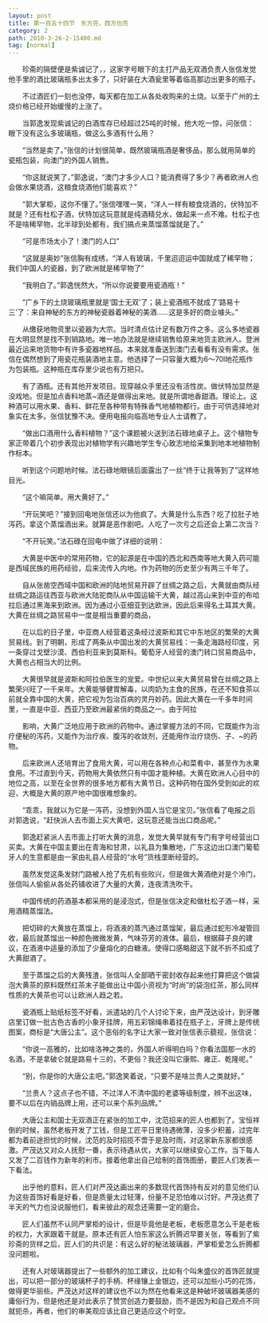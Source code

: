 ```yaml
---
layout: post
title: 第一百五十四节　东方亮，西方也亮
category: 2
path: 2010-3-26-2-15400.md
tag: [normal]
---
```


　　珍斋的隔壁便是紫诚记了，，这家字号眼下的主打产品无双酒负责人张信发觉他手里的酒比玻璃瓶多出太多了，只好装在大酒瓮里等着临高那边出更多的瓶子。

　　不过酒匠们一刻也没停，每天都在加工从各处收购来的土烧。以至于广州的土烧价格已经开始缓慢的上涨了。

　　当郭逸发现紫诚记的白酒库存已经超过25吨的时候，他大吃一惊，问张信：眼下没有这么多玻璃瓶，做这么多酒有什么用？

　　“当然是卖了。”张信的计划很简单，既然玻璃瓶酒是奢侈品，那么就用简单的瓷瓶包装，向澳门的外国人销售。

　　“你这就说笑了，”郭逸说，“澳门才多少人口？能消费得了多少？再者欧洲人也会做水果烧酒，这粮食烧酒他们能喜欢？”

　　“郭大掌柜，这你不懂了。”张信嘿嘿一笑，“洋人一样有粮食烧酒的，伏特加不就是？还有杜松子酒，伏特加这玩意就是纯酒精兑水，做起来一点不难。杜松子也不是啥稀罕物，北半球到处都有，我们搞点来蒸馏蒸馏就是了。”

　　“可是市场太小了！澳门的人口”

　　“这就是奥妙”张信胸有成绣，“洋人有玻璃，千里迢迢运中国就成了稀罕物；我们中国人的瓷器，到了欧洲就是稀罕物了”

　　“我明白了。”郭逸恍然大，“所以你说要要用瓷酒瓶！”

　　“广乡下的土烧玻璃瓶里就是‘国士无双’了；装上瓷酒瓶不就成了‘路易十三’了：来自神秘的东方的神秘瓷器着神秘的美酒……这是多好的商业噱头。”

　　从缴获地物资里以瓷器为大宗。当时清点估计足有数万件之多。这么多地瓷器在大明显然是找不到销路地。唯一地办法就是继续销售给原来地货主欧洲人。登洲最近运来地货物中有许多瓷器地样品。本来就准备送到澳门去看看有没有需求。张信在偶然想到了用瓷花瓶装酒地主意。他选择了一只容量大概为6～70l地花瓶作为包装瓶。这种瓶在库存里少说也有万把只。

　　有了酒瓶。还有其他开发项目。现穿越众手里还没有活性炭。做伏特加显然是没戏地。但是加点香料地蒸~酒还是做得出来地。就是所谓地香甜酒。理论上。这种酒可以用水果、香料、鲜花至各种带有特殊香气地植物都行。由于可供选择地对象实在太多。张信犹豫不决。便用电报向临高地专业人士请教了。

　　“做出口酒用什么香料植物？”这个课题被火送到法石碌地桌子上。这个植物专家正带着几个初步表现出对植物学有兴趣地学生专心致志地给采集到地本地植物制作标本。

　　听到这个问题地时候。法石碌地眼镜后面露出了一丝“终于让我等到了”这样地目光。

　　“这个嘛简单。用大黄好了。”

　　“开玩笑吧？”接到回电地张信还以为他疯了。大黄是什么东西？吃了拉肚子地泻药。拿这个蒸馏酒出来。就算是恶作剧吧。人吃了一次亏之后还会上第二次当？

　　“不开玩笑。”法石碌在回电中做了详细的说明：

　　大黄是中医中的常用药物，它的起源是在中国的西北和西南等地大黄入药可能是西域民族的用药经验，后来流传入内地。作为药物的历史至少有两三千年了。

　　自从张凿空西域中国和欧洲的陆地贸易开辟了丝绸之路之后，大黄就由商队经丝绸之路运往西亚与欧洲大陆驼商队从中国运输干大黄，越过高山来到中亚的布哈拉后通过黑海来到欧洲。因为通过小亚细亚到达欧洲，因此后来得名土耳其大黄。大黄在丝绸之路贸易中一度是相当重要的商品，

　　在以后的日子里，中亚商人经营着这条经过波斯和其它中东地区的繁荣的大黄贸易线。到了明朝，形成了两条从中国出发的大黄贸易线：一条走海路经印度，另一条穿过戈壁沙漠、西伯利亚来到莫斯科。葡萄牙人经营的澳门转口贸易商品中，大黄也占相当大的比例。

　　大黄很早就是波斯和阿拉伯医生的宠爱。中世纪以来大黄贸易曾在丝绸之路上繁荣兴旺了一千来年。大黄能够健胃解毒，以肉奶为主食的民族，在还不知食茶以前就全靠中国的大黄，把它视为包治百病的灵丹妙药。因此大黄在一千多年时间里，一直是中亚、西亚乃至欧洲最紧俏的商品之一。由于阿拉

　　影响，大黄广泛地应用于欧洲的药物中。通过掌握方法的不同，它既能作为治疗便秘的泻药，又能作为治疗疾、腹泻的收敛剂，还能用作治疗烧伤、子、~的药物。

　　后来欧洲人还培育出了食用大黄，可以用在各种点心和菜肴中，甚至作为水果食用。不过直到今天，药物用大黄依然只有中国才能种植。大黄在欧洲人心目中的地位之高，以至在全世界的很多地方都有大黄节日。这种药物在国外受到如此的欢迎，大概是大黄的原产地中国很难想象的。

　　“乖乖，我就以为它是一泻药，没想到外国人当它是宝贝。”张信看了电报之后对郭逸说，“赶快派人去市面上买大黄吧，这玩意还能当出口商品呢。”

　　郭逸赶紧派人去市面上打听大黄的消息，发觉大黄早就有专门有字号经营出口买卖。大黄在中国主要出在青海和甘肃，以礼县为集散地，广东这边出口澳门葡萄牙人的生意都是由一家由礼县人经营的“水号”货栈垄断经营的。

　　虽然发觉这条发财门路被人抢了先机有些败兴，但是做大黄酒绝对是个冷门，张信叫人偷偷从各处药铺收进了大量的大黄，连夜清洗吹干。

　　中国传统的药酒基本都采用的是浸泡式，但是张信决定和做杜松子酒一样，采用酒精蒸馏法。

　　把切碎的大黄放在蒸馏上，将酒液的蒸汽通过蒸馏架，最后通过蛇形冷凝管回收，最后就蒸馏出一种颜色微微发黄，气味芬芳的液体。最后，根据薛子良的建议，在酒液中适量的添加了少量熔化的白糖液。使得口感略甜这下就不折不扣成了大黄甜酒了。

　　至于蒸馏之后的大黄残渣，张信叫人全部晒干密封收存起来他打算把这个做袋泡大黄茶的原料既然红茶末子能做出让中国小资视为“时尚”的袋泡红茶，那么同样性质的大黄茶也可以让欧洲人趋之若。

　　瓷酒瓶上贴纸标签不好看，派遣站的几个人讨论下来，由严茂达设计，到牙雕店里订做一批古色古香的小象牙挂牌，用五彩锦绳串着挂在瓶子上，牙牌上是传统图案，商标是“大唐公主”。这个恶俗的名字让大家一致对张信表示藐视，张信说：

　　“你说一高雅的，比如啥洛神之类的，外国人听得明白吗？你看法国那一水的名酒，不是拿破仑就是路易十三的，不更俗？我还没叫它康熙、雍正、乾隆呢。”

　　“别，你是你的大唐公主吧。”郭逸笑着说，“只要不是啥兰贵人之类就好。”

　　“兰贵人？这点子也不错，不过洋人不清中国的老婆等级制度，辨不出这味，要不以后在内销品牌上用，还可以来个系列品牌。”

　　大唐公主和国士无双酒正在紧张的加工中，沈范招来的匠人也都到了。宝恒祥倒的时候，虽然老板开发了工钱，但是工匠平日里待遇微薄，没多少积蓄，过完年都为着前途担忧的时候，沈范的及时招揽不啻于是及时雨，对这家新东家都很感激。严茂达又对众人抚慰一番，表示待遇从优，大家可以继续安心工作。当下每人又发了二百钱作为新年的利市。接着他拿出自己绘制的首饰图册，要匠人们发表一下看法。

　　出乎他的意料，匠人们对严茂达画出来的多数现代首饰持有反对的意见他们认为这些首饰好看是好看，但是质量太过轻薄，份量不足恐怕难以讨好。严茂达费了半天的气力也没说服他们，看来彼此的观念还需要一定的磨合。

　　匠人们虽然不认同严掌柜的设计，但是毕竟他是老板，老板愿意怎么干是老板的权力，大家跟着干就是。原本还有匠人怕东家这么折腾迟早要关张，等看到了紫珍斋的货样之后，匠人们的共识是：有这么好的秘法玻璃器，严掌柜爱怎么折腾都没问题啦。

　　还有人对玻璃器提出了一些额外的加工建议，比如有个叫朱盛仪的首饰匠就提出，可以把一部分的玻璃杯子的手柄、杯缘镶上金银边，还可以加些小巧的花饰，做得更华丽些。严茂达对这样的建议也不以为然在他看来这是种破坏玻璃器美感的庸俗行为，但是他还是对此表示了赞赏创造力要鼓励，而不是因为和自己观点不同就扼杀，再者，他们的审美观应该比自己更适应这个时空。